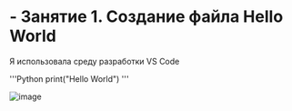 # - Занятие 1. Создание файла Hello World
Я использовала среду разработки VS Code

'''Python
print("Hello World")
'''

![image](https://github.com/user-attachments/assets/a2805750-9626-4982-958d-899160f7c7e8)
